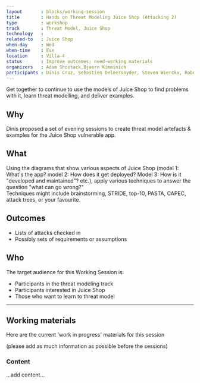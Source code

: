 ```yaml
---
layout       : blocks/working-session
title        : Hands on Threat Modeling Juice Shop (Attacking 2)
type         : workshop
track        : Threat Model, Juice Shop
technology   :
related-to   : Juice Shop
when-day     : Wed
when-time    : Eve
location     : Villa-4
status       : Improve outcomes; need-working materials 
organizers   : Adam Shostack,Bjoern Kimminich
participants : Dinis Cruz, Sebastien Deleersnyder, Steven Wierckx, Robert Hurlbut
---
```


Get together to continue to use the models of Juice Shop to find problems with it, learn threat modelling, and deliver examples.

## Why

Dinis proposed a set of evening sessions to create threat model artefacts & examples for the Juice Shop vulnerable app.

## What

Using the diagrams that show various aspects of Juice Shop (model 1: What's the app?  model 2: How does it get deployed?  Model 3: How is it "developed and maintained"? etc.), apply various techniques to answer the question "what can go wrong?"  
Techniques might include brainstorming, STRIDE, top-10, PASTA, CAPEC, attack trees, or your favourite.

## Outcomes

- Lists of attacks checked in  
- Possibly sets of requirements or assumptions

## Who

The target audience for this Working Session is:

- Participants in the threat modeling track
- Participants interested in Juice Shop
- Those who want to learn to threat model

--- 

## Working materials

Here are the current 'work in progress' materials for this session 

(please add as much information as possible before the sessions)

### Content

...add content...

